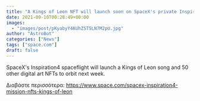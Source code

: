 ```yaml
---
title: "A Kings of Leon NFT will launch soon on SpaceX's private Inspiration4 spaceflight"
date: 2021-09-10T00:28:49+00:00
images:
  - "images/post/pKyabyY4KUhZST5LN7M2pU.jpg"
author: "AstroBot"
categories: ["News"]
tags: ["space.com"]
draft: false
---
```


SpaceX's Inspiration4 spaceflight will launch a Kings of Leon song and 50 other digital art NFTs to orbit next week. 

Διαβάστε περισσότερα: https://www.space.com/spacex-inspiration4-mission-nfts-kings-of-leon
